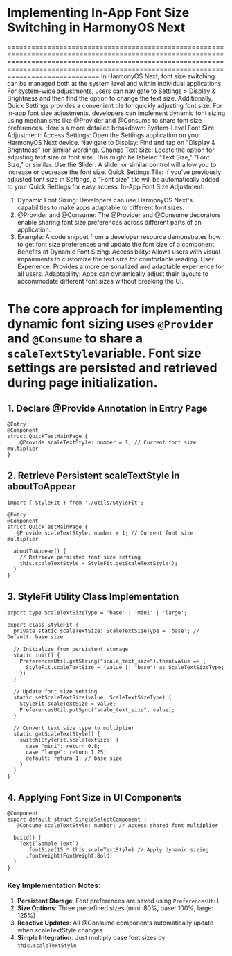 # Implementing In-App Font Size Switching in HarmonyOS Next

===============================================================================================================================================================================================================================================
In HarmonyOS Next, font size switching can be managed both at the system level and within individual applications. For system-wide adjustments, users can navigate to Settings > Display & Brightness and then find the option to change the text size. Additionally, Quick Settings provides a convenient tile for quickly adjusting font size. For in-app font size adjustments, developers can implement dynamic font sizing using mechanisms like @Provider and @Consume to share font size preferences. 
Here's a more detailed breakdown:
System-Level Font Size Adjustment:
Access Settings: Open the Settings application on your HarmonyOS Next device. 
Navigate to Display: Find and tap on "Display & Brightness" (or similar wording). 
Change Text Size: Locate the option for adjusting text size or font size. This might be labeled "Text Size," "Font Size," or similar. 
Use the Slider: A slider or similar control will allow you to increase or decrease the font size. 
Quick Settings Tile: If you've previously adjusted font size in Settings, a "Font size" tile will be automatically added to your Quick Settings for easy access. 
In-App Font Size Adjustment:
1. Dynamic Font Sizing:
Developers can use HarmonyOS Next's capabilities to make apps adaptable to different font sizes.
2. @Provider and @Consume:
The @Provider and @Consume decorators enable sharing font size preferences across different parts of an application.
3. Example:
A code snippet from a developer resource demonstrates how to get font size preferences and update the font size of a component. 
Benefits of Dynamic Font Sizing:
Accessibility: Allows users with visual impairments to customize the text size for comfortable reading.
User Experience: Provides a more personalized and adaptable experience for all users.
Adaptability: Apps can dynamically adjust their layouts to accommodate different font sizes without breaking the UI.


The core approach for implementing dynamic font sizing uses `@Provider` and `@Consume` to share a `scaleTextStyle`variable. Font size settings are persisted and retrieved during page initialization.
===============================================================================================================================================================================================================================================



## 1. Declare @Provide Annotation in Entry Page

```
@Entry
@Component
struct QuickTestMainPage { 
    @Provide scaleTextStyle: number = 1; // Current font size multiplier
}
```

## 2. Retrieve Persistent scaleTextStyle in aboutToAppear

```
import { StyleFit } from './utils/StyleFit';

@Entry
@Component
struct QuickTestMainPage { 
   @Provide scaleTextStyle: number = 1; // Current font size multiplier
  
  aboutToAppear() {
    // Retrieve persisted font size setting
    this.scaleTextStyle = StyleFit.getScaleTextStyle();
  }
}
```

## 3. StyleFit Utility Class Implementation

```
export type ScaleTextSizeType = 'base' | 'mini' | 'large';

export class StyleFit {
  private static scaleTextSize: ScaleTextSizeType = 'base'; // Default: base size

  // Initialize from persistent storage
  static init() {
    PreferencesUtil.getString("scale_text_size").then(value => {
      StyleFit.scaleTextSize = (value || "base") as ScaleTextSizeType;
    })
  }
  
  // Update font size setting
  static setScaleTextSize(value: ScaleTextSizeType) {
    StyleFit.scaleTextSize = value;
    PreferencesUtil.putSync("scale_text_size", value);
  }

  // Convert text size type to multiplier
  static getScaleTextStyle() {
    switch(StyleFit.scaleTextSize) {
      case "mini": return 0.8;
      case "large": return 1.25;
      default: return 1; // base size
    }
  }
}
```

## 4. Applying Font Size in UI Components

```
@Component
export default struct SingleSelectComponent {
   @Consume scaleTextStyle: number; // Access shared font multiplier
  
  build() {
    Text(`Sample Text`)
      .fontSize(15 * this.scaleTextStyle) // Apply dynamic sizing
      .fontWeight(FontWeight.Bold)
  }
} 
```

### Key Implementation Notes:

1. **Persistent Storage**: Font preferences are saved using `PreferencesUtil`
2. **Size Options**: Three predefined sizes (mini: 80%, base: 100%, large: 125%)
3. **Reactive Updates**: All @Consume components automatically update when scaleTextStyle changes
4. **Simple Integration**: Just multiply base font sizes by `this.scaleTextStyle`
